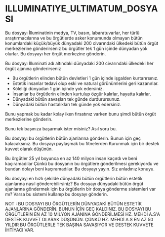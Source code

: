 # ILLUMINATIYE_ULTIMATUM_DOSYASI


Bu dosyayı İlluminatinin medya, TV, basın, labaratuvarlar, her türlü araştırmacılarına ve bu örgütlerde asker konumunda olmayan bütün konumlardaki küçük/büyük dünyadaki 200 civarındaki ülkedeki bütün örgüt merkezlerine gönderirseniz bu örgütler tek 1 gün içinde dünyadan yok olurlar. Bu dosyayı her örgüt merkezine gönderin. 


Bu dosyayı İlluminati adı altındaki dünyadaki 200 civarındaki ülkedeki her örgüt ajanına gönderirseniz

- Bu örgütlerin elinden bütün devletleri 1 gün içinde işgalden kurtarırsınız. 
- Estetik insanlar tedavi olup eski ve natural görünümlerini geri kazanırlar. 
- Köleliği dünyadan 1 gün içinde yok edersiniz. 
- İnsanlar bu örgütlerin elinden kurtulup özgür kalırlar, hayatta kalırlar.
- Dünyadaki bütün savaşları tek günde durdurursunuz. 
- Dünyadaki bütün hastalıkları tek günde yok edersiniz. 

Bunu yapmak bu kadar kolay iken fırsatınız varken bunu şimdi bütün örgüt merkezlerine gönderin.

Bunu tek başınıza başarmak ister misiniz? Asıl soru bu. 

Bu dosyayı bu örgütlerin bütün ajanlarına gönderin. Bunun için geç kalacaksınız. 
Bu dosyayı paylaşmak bu fitnelerden Kurunmak için bir destek kuvvet olarak düşünün. 

Bu örgütler 25 yıl boyunca en az 140 milyon insan kaçırdı ve beni kaçıramadılar
Çünkü bu dosyanın bu örgütlere gönderilmesi gerekiyordu ve bundan dolayı beni kaçıramadılar. Bu dosyayı yayın. Siz anladınız konuyu. 

Bu dosyayı en hızlı şekilde dünyadaki bütün örgütlerin bütün estetik ajanlarına nasıl gönderebilirsiniz?
Bu dosyayı dünyadaki bütün örgüt ajanlarına göndermek için bu örgütlerin bir dosya gönderme sistemleri var mı? Varsa bu sistemi kullanıp bu dosyayı gönderin. 

NOT : BU DOSYAYI BU ÖRGÜTLERİN DÜNYADAKİ BÜTÜN ESTETİK AJANLARINA GÖNDERİN. 
BUNUN İÇİN GEÇ KALDINIZ. BU DOSYAYI BU ÖRGÜTLERİN EN AZ 10 MİLYON AJANINA GÖNDERİLMESİ HZ. MEHDİ A.S'A DESTEK KUVVET OLARAK DÜŞÜNÜN. ÇÜNKÜ HZ. MEHDİ A.S EN AZ 50 YILDIR BU ÖRGÜTLERLE TEK BAŞINA SAVAŞIYOR VE DESTEK KUVVETE İHTİYACI VAR. 
